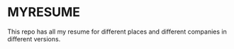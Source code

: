 # MYRESUME
This repo has all my resume for different places and different companies in different versions.

